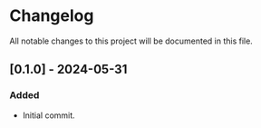 # Changelog
All notable changes to this project will be documented in this file.

## [0.1.0] - 2024-05-31

### Added
- Initial commit.